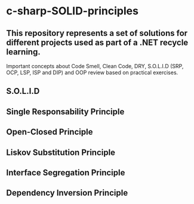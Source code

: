 # c-sharp-SOLID-principles
## This repository represents a set of solutions for different projects used as part of a .NET recycle learning.

Important concepts about Code Smell, Clean Code, DRY, S.O.L.I.D (SRP, OCP, LSP, ISP and DIP) and OOP review based on practical exercises.

## S.O.L.I.D
## Single Responsability Principle
## Open-Closed Principle
## Liskov Substitution Principle
## Interface Segregation Principle
## Dependency Inversion Principle
